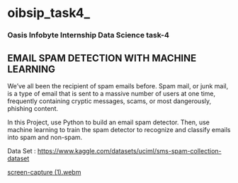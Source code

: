 # oibsip_task4_
### Oasis Infobyte Internship Data Science task-4
## EMAIL SPAM DETECTION WITH MACHINE LEARNING

  We’ve all been the recipient of spam emails before. Spam mail, or junk mail, is a type of email
that is sent to a massive number of users at one time, frequently containing cryptic
messages, scams, or most dangerously, phishing content.

In this Project, use Python to build an email spam detector. Then, use machine learning to
train the spam detector to recognize and classify emails into spam and non-spam.

Data Set : https://www.kaggle.com/datasets/uciml/sms-spam-collection-dataset



[screen-capture (1).webm](https://user-images.githubusercontent.com/85325733/213907063-70298c1c-0ff6-4639-99ed-086c84e4eeb6.webm)
